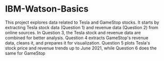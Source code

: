 # IBM-Watson-Basics
This project explores data related to Tesla and GameStop stocks. It starts by extracting Tesla stock data (Question 1) and revenue data (Question 2) from online sources. In Question 3, the Tesla stock and revenue data are combined for better analysis. Question 4 extracts GameStop's revenue data, cleans it, and prepares it for visualization. Question 5 plots Tesla's stock price and revenue trends up to June 2021, while Question 6 does the same for GameStop
